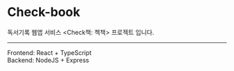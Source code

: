 # Check-book
독서기록 웹앱 서비스 &lt;Check책: 첵책> 프로젝트 입니다. 

---------
Frontend: React + TypeScript
<br>
Backend: NodeJS + Express

